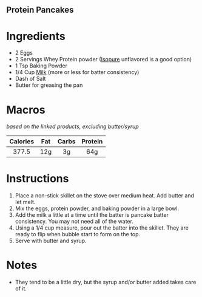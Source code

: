 ## Protein Pancakes
# Ingredients
* 2 Eggs
* 2 Servings Whey Protein powder ([Isopure](https://amzn.to/3wrtufA) unflavored is a good option)
* 1 Tsp Baking Powder
* 1/4 Cup [Milk](https://amzn.to/3FNC2Bq) (more or less for batter consistency)
* Dash of Salt
* Butter for greasing the pan

# Macros
*based on the linked products, excluding butter/syrup*

| Calories | Fat | Carbs | Protein |
| :---: | :---: | :---: | :---: |
| 377.5 | 12g | 3g | 64g |
# Instructions
1. Place a non-stick skillet on the stove over medium heat.  Add butter and let melt.  
2. Mix the eggs, protein powder, and baking powder in a large bowl. 
3. Add the milk a little at a time until the batter is pancake batter consistency. You may not need all of the water.
4. Using a 1/4 cup measure, pour out the batter into the skillet. They are ready to flip when bubble start to form on the top.
5. Serve with butter and syrup.

# Notes
* They tend to be a little dry, but the syrup and/or butter added takes care of it.

